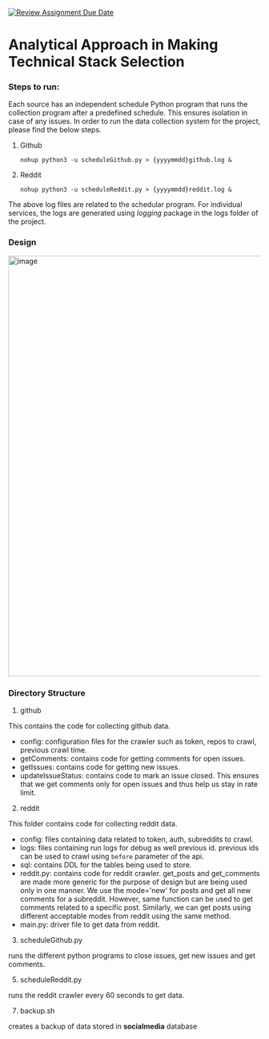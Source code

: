 [![Review Assignment Due Date](https://classroom.github.com/assets/deadline-readme-button-24ddc0f5d75046c5622901739e7c5dd533143b0c8e959d652212380cedb1ea36.svg)](https://classroom.github.com/a/_WcIwctJ)
# Analytical Approach in Making Technical Stack Selection
### Steps to run:
Each source has an independent schedule Python program that runs the collection program after a predefined schedule. This ensures isolation in case of any issues. In order to run the data collection system for the project, please find the below steps.

1. Github
   ```
   nohup python3 -u scheduleGithub.py > {yyyymmdd}github.log &
   ```

2. Reddit
   ```
   nohup python3 -u scheduleReddit.py > {yyyymmdd}reddit.log &
   ```

The above log files are related to the schedular program. For individual services, the logs are generated using <i>logging</i> package in the logs folder of the project.

### Design
<img width="839" alt="image" src="https://github.com/2023-Fall-CS-415-515/project-1-implementation-ayadav7-arasal2/assets/113153292/c6439cab-6869-4921-be4b-52d7d2892d90">

### Directory Structure

1. github

This contains the code for collecting github data. 

  - config: configuration files for the crawler such as token, repos to crawl, previous crawl time.
  - getComments: contains code for getting comments for open issues.
  - getIssues: contains code for getting new issues.
  - updateIssueStatus: contains code to mark an issue closed. This ensures that we get comments only for open issues and thus help us stay in rate limit.

2. reddit

This folder contains code for collecting reddit data.
- config: files containing data related to token, auth, subreddits to crawl.
- logs: files containing run logs for debug as well previous id. previous ids can be used to crawl using ```before``` parameter of the api.
- sql: contains DDL for the tables being used to store.
- reddit.py: contains code for reddit crawler. get_posts and get_comments are made more generic for the purpose of design but are being used only in one manner. We use the mode='new' for posts and get all new comments for a subreddit. However, same function can be used to get comments related to a specific post. Similarly, we can get posts using different acceptable modes from reddit using the same method.
- main.py: driver file to get data from reddit.

3. scheduleGithub.py

runs the different python programs to close issues, get new issues and get comments.

5. scheduleReddit.py
   
runs the reddit crawler every 60 seconds to get data.

7. backup.sh

creates a backup of data stored in <b>socialmedia</b> database
   
